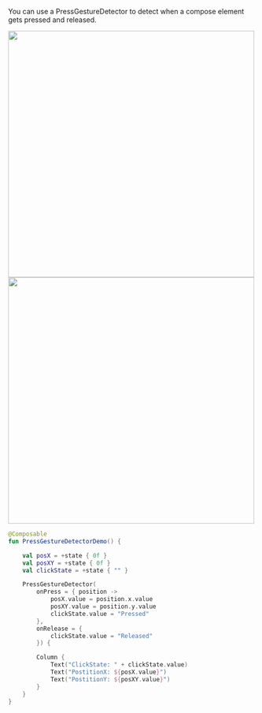 You can use a PressGestureDetector to detect when a compose element gets pressed and released.

<p align="left">
  <img src ="/Experimental/images/PressGesturePressed.png" height=500 />
<img src ="/Experimental/images/PressGestureReleased.png" height=500 />
</p>

```kotlin
@Composable
fun PressGestureDetectorDemo() {

    val posX = +state { 0f }
    val posXY = +state { 0f }
    val clickState = +state { "" }

    PressGestureDetector(
        onPress = { position ->
            posX.value = position.x.value
            posXY.value = position.y.value
            clickState.value = "Pressed"
        },
        onRelease = {
            clickState.value = "Released"
        }) {

        Column {
            Text("ClickState: " + clickState.value)
            Text("PostitionX: ${posX.value}")
            Text("PostitionY: ${posXY.value}")
        }
    }
}
```